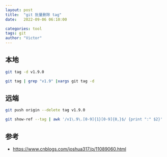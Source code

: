 ```yaml
---
layout: post
title:  "git 批量删除 tag"
date:   2022-09-06 06:10:00

categories: tool
tags: git
author: "Victor"
---
```


## 本地

```bash
git tag -d v1.9.0

git tag | grep "v1.9" |xargs git tag -d
```

## 远端

```bash
git push origin --delete tag v1.9.0

git show-ref --tag | awk '/v1\.9\.[0-9]{1}[0-9]{0,}$/ {print ":" $2}' | xargs git push origin
```

## 参考

* https://www.cnblogs.com/joshua317/p/11089060.html
